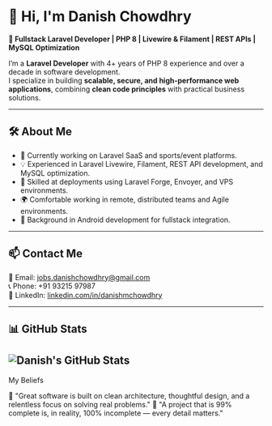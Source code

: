 # 👋 Hi, I'm Danish Chowdhry  
**🚀 Fullstack Laravel Developer | PHP 8 | Livewire & Filament | REST APIs | MySQL Optimization**  

I’m a **Laravel Developer** with 4+ years of PHP 8 experience and over a decade in software development.  
I specialize in building **scalable, secure, and high-performance web applications**, combining **clean code principles** with practical business solutions.  

---

## 🛠 About Me
- 🔭 Currently working on Laravel SaaS and sports/event platforms.  
- 💡 Experienced in Laravel Livewire, Filament, REST API development, and MySQL optimization.  
- 🚀 Skilled at deployments using Laravel Forge, Envoyer, and VPS environments.  
- 🌍 Comfortable working in remote, distributed teams and Agile environments.  
- 📱 Background in Android development for fullstack integration.  

---

## 📫 Contact Me
📧 Email: jobs.danishchowdhry@gmail.com  
📞 Phone: +91 93215 97987  
🔗 LinkedIn: [linkedin.com/in/danishmchowdhry](https://linkedin.com/in/danishmchowdhry)  

---

## 📊 GitHub Stats
![Danish's GitHub Stats](https://github-readme-stats.vercel.app/api?username=LaravelCraftsman&show_icons=true&theme=radical)  
---
My Beliefs

💬 "Great software is built on clean architecture, thoughtful design, and a relentless focus on solving real problems."
💬 "A project that is 99% complete is, in reality, 100% incomplete — every detail matters."
